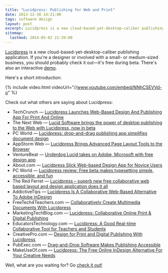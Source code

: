 ```yaml
---
title: "Lucidpress: Publishing for Web and Print"
date: 2013-12-30 14:21:00
tags: software design
layout: post
excerpt: Lucidpress is a new cloud-based-yet-desktop-caliber publishing application.
sitemap:
  lastmod: 2014-05-02 21:39:00
---
```


[Lucidpress](http://www.lucidpress.com) is a new cloud-based-yet-desktop-caliber publishing application. If you're a designer or involved with a small- or medium-sized business, you should probably check it out&mdash;it's free during beta. There's also an interactive [demo](http://www.lucidpress.com/demo).

Here's a short introduction:

{% include video.html videoUrl="//www.youtube.com/embed/NNhCSEVVd-o" %}

Check out what others are saying about Lucidpress:

* TechCrunch &mdash; [Lucidpress Launches Web-Based Design And Publishing App For Print And Online](http://techcrunch.com/2013/10/02/lucidpress-launches-web-based-design-and-publishing-app-for-print-and-online/)
* The Next Web &mdash; [Lucid Software brings the power of desktop publishing to the Web with Lucidpress, now in beta](http://thenextweb.com/insider/2013/10/02/lucid-software-brings-the-power-of-desktop-publishing-to-the-web-with-lucidpress-now-in-beta/)
* PC World &mdash; [Lucidpress: drop-and-drag publishing app simplifies document design](http://www.pcworld.com/article/2051340/lucidpress-drop-and-drag-publishing-app-simplifies-document-design.html)
* AppStorm Web &mdash; [Lucidpress Brings Advanced Page Layout Tools to the Browser](http://web.appstorm.net/reviews/office/lucidpress-brings-advanced-page-layout-tools-to-the-browser)
* VentureBeat &mdash; [Underdog Lucid takes on Adobe, Microsoft with free design app](http://venturebeat.com/2013/10/02/underdog-lucid-adobe-microsoft-free-design-app/)
* About.com &mdash; [Lucidpress Slick Web-based Design App for Novice Users](http://collaboration.about.com/od/groupproductivity/fl/Lucidpress-Slick-Web-based-Design-App-for-Novice-Users.htm)
* PC World &mdash; [Lucidpress review: Free beta makes typesetting simple, accessible, and fun](http://www.pcworld.com/article/2066982/lucidpress-review-free-beta-makes-typesetting-simple-accessible-and-fun.html)
* The Red Ferret &mdash; [Lucidpress – superb new free collaborative web based layout and design application does it all](http://www.redferret.net/?p=39919)
* AddictiveTips &mdash; [Lucidpress Is A Collaborative Web-Based Alternative To Adobe InDesign](http://www.addictivetips.com/web/lucidpress-free-collaborative-web-based-adobe-indesign-alternative/)
* FreeTech4Teachers.com &mdash; [Collaboratively Create Multimedia Documents With Lucidpress](http://www.freetech4teachers.com/2013/10/collaboratively-create-multimedia.html)
* MarketingTechBlog.com &mdash; [Lucidpress: Collaborative Online Print &amp; Digital Publishing](https://martech.zone/lucidpress/)
* EducatorsTechnology.com &mdash; [Lucidpress: A Good Real-time Collaborative Tool for Teachers and Students](http://www.educatorstechnology.com/2013/10/lucidpress-good-real-time-collaborative.html)
* CreativePro.com &mdash; [Design for Print and Digital Publishing With Lucidpress](http://www.creativepro.com/article/design-for-print-and-digital-publishing-with-lucidpress)
* PubExec.com &mdash; [Drag-and-Drop Software Makes Publishing Accessible](http://www.pubexec.com/article/drag-and-drop-software-makes-publishing-accessible/1)
* MakeUseOf.com &mdash; [Lucidpress: The Free Online InDesign Alternative For Your Creative Needs](http://www.makeuseof.com/tag/lucidpress-free-online-indesign-alternative-creative-needs/)

Well, what are you waiting for? Go [check it out!](http://www.lucidpress.com/demo)
